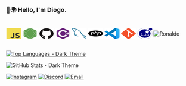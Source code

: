 ### 👋🌍 Hello, I'm Diogo.

<div style="display: inline_block"><br>
  <img align="center" alt="Ronaldo" height="30" width="40" src="https://raw.githubusercontent.com/devicons/devicon/master/icons/javascript/javascript-original.svg">
  <img align="center" alt="Ronaldo" height="30" width="40" src="https://raw.githubusercontent.com/devicons/devicon/master/icons/nodejs/nodejs-plain.svg">
  <img align="center" alt="Ronaldo" height="30" width="40" src="https://raw.githubusercontent.com/devicons/devicon/master/icons/github/github-original.svg">
  <img align="center" alt="Ronaldo" height="30" width="40" src="https://raw.githubusercontent.com/devicons/devicon/master/icons/csharp/csharp-plain.svg">
  <img align="center" alt="Ronaldo" height="30" width="40" src="https://github.com/devicons/devicon/blob/master/icons/mysql/mysql-plain.svg">
  <img align="center" alt="Ronaldo" height="30" width="40" src="https://github.com/devicons/devicon/blob/master/icons/php/php-plain.svg">
  <img align="center" alt="Ronaldo" height="30" width="40" src="https://github.com/devicons/devicon/blob/master/icons/vscode/vscode-original.svg">
  <img align="center" alt="Ronaldo" height="30" width="40" src="https://github.com/devicons/devicon/blob/master/icons/git/git-plain.svg">
  <img align="center" alt="Ronaldo" height="30" width="40" src="https://github.com/devicons/devicon/blob/master/icons/lua/lua-plain.svg">
  <img align="center" alt="Ronaldo" height="30" width="40" src="https://i.imgur.com/VJLHjfM.png">
</div>

<br>

[![Top Languages - Dark Theme](https://github-readme-stats.vercel.app/api/top-langs/?username=devbluen&layout=compact&theme=dark)](https://github.com/devbluen/github-readme-stats)

![GitHub Stats - Dark Theme](https://github-readme-stats.vercel.app/api?username=devbluen&show_icons=true&theme=dark)


[![Instagram](https://img.shields.io/badge/Instagram-%23E4405F.svg?&style=for-the-badge&logo=instagram&logoColor=white)](https://www.instagram.com/igdiogo)
[![Discord](https://img.shields.io/badge/Discord-%237289DA.svg?&style=for-the-badge&logo=discord&logoColor=white)](https://discord.com/users/871095722844495893)
[![Email](https://img.shields.io/badge/Email-%23D14836.svg?&style=for-the-badge&logo=gmail&logoColor=white)](mailto:eubluen@gmail.com)

